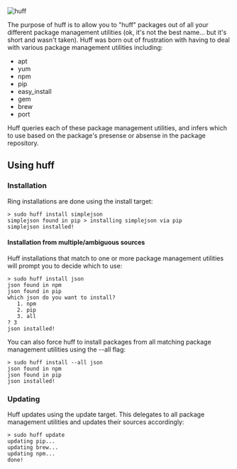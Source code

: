 ![huff](https://raw.github.com/benburton/huff/master/huff.png)

The purpose of huff is to allow you to "huff" packages out of all your different package management utilities (ok, it's not the best name... but it's short and wasn't taken). Huff was born out of frustration with having to deal with various package management utilities including:
 * apt
 * yum
 * npm
 * pip
 * easy_install
 * gem
 * brew
 * port

Huff queries each of these package management utilities, and infers which to use based on the package's presense or absense in the package repository.

## Using huff

### Installation

Ring installations are done using the install target:

    > sudo huff install simplejson
    simplejson found in pip > installing simplejson via pip
    simplejson installed!

#### Installation from multiple/ambiguous sources

Huff installations that match to one or more package management utilities will prompt you to decide which to use:

    > sudo huff install json
    json found in npm
    json found in pip
    which json do you want to install?
       1. npm
       2. pip
       3. all
    ? 3
    json installed!


You can also force huff to install packages from all matching package management utilities using the --all flag:

    > sudo huff install --all json
    json found in npm
    json found in pip
    json installed!


### Updating

Huff updates using the update target. This delegates to all package management utilities and updates their sources accordingly:

    > sudo huff update
    updating pip...
    updating brew...
    updating npm...
    done!

